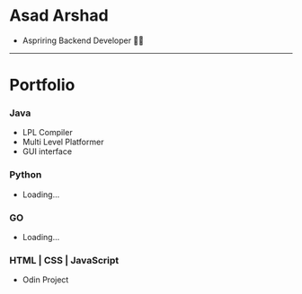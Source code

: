 # Asad Arshad 
- Aspriring Backend Developer 👨‍💻
---
# Portfolio

### Java
- LPL Compiler 
- Multi Level Platformer 
- GUI interface 

### Python 
- Loading...

### GO
- Loading...

### HTML | CSS | JavaScript 
- Odin Project 



